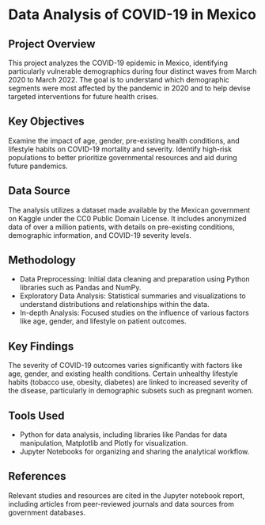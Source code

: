# Data Analysis of COVID-19 in Mexico

## Project Overview
This project analyzes the COVID-19 epidemic in Mexico, identifying particularly vulnerable demographics during four distinct waves from March 2020 to March 2022. The goal is to understand which demographic segments were most affected by the pandemic in 2020 and to help devise targeted interventions for future health crises.

## Key Objectives
Examine the impact of age, gender, pre-existing health conditions, and lifestyle habits on COVID-19 mortality and severity.
Identify high-risk populations to better prioritize governmental resources and aid during future pandemics.

## Data Source
The analysis utilizes a dataset made available by the Mexican government on Kaggle under the CC0 Public Domain License. It includes anonymized data of over a million patients, with details on pre-existing conditions, demographic information, and COVID-19 severity levels.

## Methodology
- Data Preprocessing: Initial data cleaning and preparation using Python libraries such as Pandas and NumPy.
- Exploratory Data Analysis: Statistical summaries and visualizations to understand distributions and relationships within the data.
- In-depth Analysis: Focused studies on the influence of various factors like age, gender, and lifestyle on patient outcomes.

## Key Findings
The severity of COVID-19 outcomes varies significantly with factors like age, gender, and existing health conditions.
Certain unhealthy lifestyle habits (tobacco use, obesity, diabetes) are linked to increased severity of the disease, particularly in demographic subsets such as pregnant women.

## Tools Used
- Python for data analysis, including libraries like Pandas for data manipulation, Matplotlib and Plotly for visualization.
- Jupyter Notebooks for organizing and sharing the analytical workflow.

## References
Relevant studies and resources are cited in the Jupyter notebook report, including articles from peer-reviewed journals and data sources from government databases.
